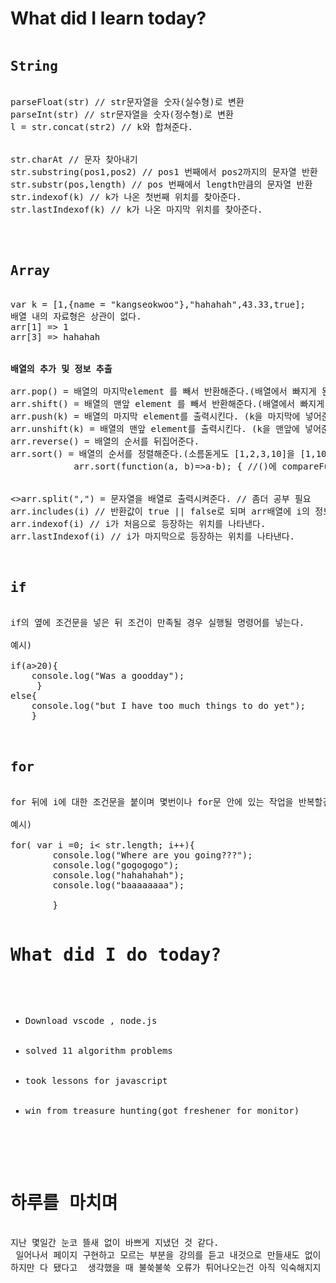 <h1>What did I learn today?</h1>

<pre>
<h2>String</h2>
parseFloat(str) // str문자열을 숫자(실수형)로 변환
parseInt(str) // str문자열을 숫자(정수형)로 변환
l = str.concat(str2) // k와 합쳐준다.


str.charAt // 문자 찾아내기
str.substring(pos1,pos2) // pos1 번째에서 pos2까지의 문자열 반환
str.substr(pos,length) // pos 번째에서 length만큼의 문자열 반환
str.indexof(k) // k가 나온 첫번째 위치를 찾아준다.
str.lastIndexof(k) // k가 나온 마지막 위치를 찾아준다.



<h2>Array</h2> 
var k = [1,{name = "kangseokwoo"},"hahahah",43.33,true];
배열 내의 자료형은 상관이 없다.
arr[1] => 1
arr[3] => hahahah


<b>배열의 추가 및 정보 추출</b>

arr.pop() = 배열의 마지막element 를 빼서 반환해준다.(배열에서 빠지게 된다.)
arr.shift() = 배열의 맨앞 element 를 빼서 반환해준다.(배열에서 빠지게 된다.)
arr.push(k) = 배열의 마지막 element를 출력시킨다. (k을 마지막에 넣어준다.)
arr.unshift(k) = 배열의 맨앞 element를 출력시킨다. (k을 맨앞에 넣어준다.)
arr.reverse() = 배열의 순서를 뒤집어준다.
arr.sort() = 배열의 순서를 정렬해준다.(소름돋게도 [1,2,3,10]을 [1,10,2,3]로 정렬해준다)
            arr.sort(function(a, b)=>a-b); { //()에 compareFunction을 써줘야 제대로 동작.
               

<>arr.split(",") = 문자열을 배열로 출력시켜준다. // 좀더 공부 필요
arr.includes(i) // 반환값이 true || false로 되며 arr배열에 i의 정보가 있는지 나타낸다.
arr.indexof(i) // i가 처음으로 등장하는 위치를 나타낸다.
arr.lastIndexof(i) // i가 마지막으로 등장하는 위치를 나타낸다.


<h2>if </h2>
if의 옆에 조건문을 넣은 뒤 조건이 만족될 경우 실행될 명령어를 넣는다.

예시)

if(a>20){
	console.log("Was a goodday");
	 }
else{
   	console.log("but I have too much things to do yet");
	}
    
    
<h2>for </h2>
for 뒤에 i에 대한 조건문을 붙이며 몇번이나 for문 안에 있는 작업을 반복할건지 적어준다.

예시)

for( var i =0; i< str.length; i++){
		console.log("Where are you going???");
        console.log("gogogogo");
        console.log("hahahahah");
        console.log("baaaaaaaa");

		}

<h1>What did I do today?</h1>
<ul type="square">
        <li>Download vscode , node.js</li>
        <li>solved 11 algorithm problems </li>
        <li>took lessons for javascript</li>
  		<li>win from treasure hunting(got freshener for monitor)</li>
</ul>  


<h1>하루를 마치며</h1>
지난 몇일간 눈코 뜰새 없이 바쁘게 지냈던 것 같다.<br> 일어나서 페이지 구현하고 모르는 부분을 강의를 듣고 내것으로 만들새도 없이 다른 강의를 들은 뒤 구현하려 했던 기능들을 구현하고 폭풍같은 4일이 지나갔다. 현재 알고리즘 주차에 도착한 나는 지금까지 공부했던 것들에 대해 고민을 해보며 내것으로 만드는 시간을 가질 수 있었다. 아직 난이도가 그리 높지 않기에 알고리즘 자체를 풀어나가는 것에 너무 많은 어려움을 느끼진 않았던 것 같다.
하지만 다 됐다고  생각했을 때 불쑥불쑥 오류가 튀어나오는건 아직 익숙해지지 않는다. 하지만 개발을 해나가며 내가 생각한 알고리즘이 맞고 내가 구현하려했던 페이지가 모습을 점점 모양을 갖춰가는 모습이 코딩을 향한 열정을 자극한다.


</pre>
